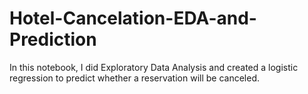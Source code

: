 # Hotel-Cancelation-EDA-and-Prediction
In this notebook, I did Exploratory Data Analysis and created a logistic regression to predict whether a reservation will be canceled.
    
